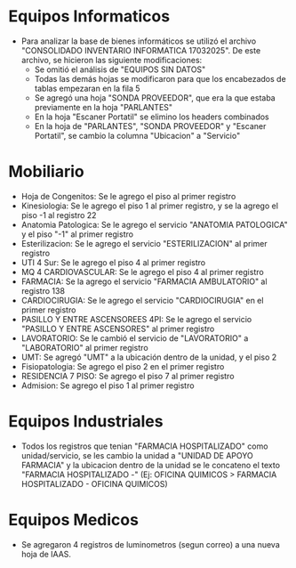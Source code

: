 # Equipos Informaticos

- Para analizar la base de bienes informáticos se utilizó el archivo "CONSOLIDADO INVENTARIO INFORMATICA 17032025". De este archivo, se hicieron las siguiente modificaciones:
  - Se omitió el análisis de "EQUIPOS SIN DATOS"
  - Todas las demás hojas se modificaron para que los encabezados de tablas empezaran en la fila 5
  - Se agregó una hoja "SONDA PROVEEDOR", que era la que estaba previamente en la hoja "PARLANTES"
  - En la hoja "Escaner Portatil" se elimino los headers combinados
  - En la hoja de "PARLANTES", "SONDA PROVEEDOR" y "Escaner Portatil", se cambio la columna "Ubicacion" a "Servicio"

# Mobiliario

- Hoja de Congenitos: Se le agrego el piso al primer registro
- Kinesiologia: Se le agrego el piso 1 al primer registro, y se la agrego el piso -1 al registro 22
- Anatomia Patologica: Se le agrego el servicio "ANATOMIA PATOLOGICA" y el piso "-1" al primer registro
- Esterilizacion: Se le agrego el servicio "ESTERILIZACION" al primer registro
- UTI 4 Sur: Se le agrego el piso 4 al primer registro
- MQ 4 CARDIOVASCULAR: Se le agrego el piso 4 al primer registro
- FARMACIA: Se la agrego el servicio "FARMACIA AMBULATORIO" al registro 138
- CARDIOCIRUGIA: Se le agrego el servicio "CARDIOCIRUGIA" en el primer registro
- PASILLO Y ENTRE ASCENSOREES 4PI: Se le agrego el servicio "PASILLO Y ENTRE ASCENSORES" al primer registro
- LAVORATORIO: Se le cambió el servicio de "LAVORATORIO" a "LABORATORIO" al primer registro
- UMT: Se agregó "UMT" a la ubicación dentro de la unidad, y el piso 2
- Fisiopatologia: Se agrego el piso 2 en el primer registro
- RESIDENCIA 7 PISO: Se agrego el piso 7 al primer registro
- Admision: Se agrego el piso 1 al primer registro

# Equipos Industriales

- Todos los registros que tenian "FARMACIA HOSPITALIZADO" como unidad/servicio, se les cambio la unidad a "UNIDAD DE APOYO FARMACIA" y la ubicacion dentro de la unidad se le concateno el texto "FARMACIA HOSPITALIZADO -" (Ej: OFICINA QUIMICOS > FARMACIA HOSPITALIZADO - OFICINA QUIMICOS)

# Equipos Medicos

- Se agregaron 4 registros de luminometros (segun correo) a una nueva hoja de IAAS.
